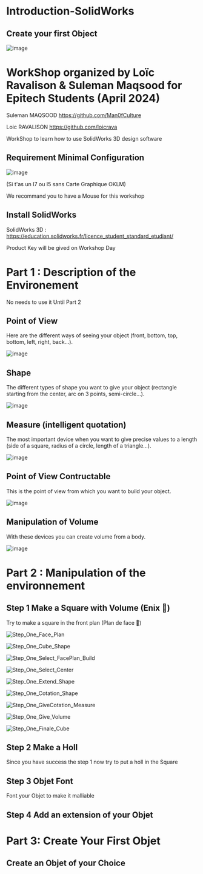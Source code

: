 # Introduction-SolidWorks
## Create your first Object

![image](https://github.com/loicrava/Introduction-SolidWorks/assets/114694290/e5ed4afd-c956-4d6d-98a3-08253febab7d)

# WorkShop organized by Loïc Ravalison & Suleman Maqsood for Epitech Students (April 2024)

Suleman MAQSOOD https://github.com/Man0fCulture

Loic RAVALISON https://github.com/loicrava

WorkShop to learn how to use SolidWorks 3D design software

## Requirement Minimal Configuration

![image](https://github.com/loicrava/Introduction-SolidWorks/assets/114694290/e655f7b9-4419-4660-b271-aea3081213a8)

(Si t'as un I7 ou I5 sans Carte Graphique OKLM)

We recommand you to have a Mouse for this workshop

## Install SolidWorks

SolidWorks 3D : https://education.solidworks.fr/licence_student_standard_etudiant/

Product Key will be gived on Workshop Day

# Part 1 : Description of the Environement

No needs to use it Until Part 2

## Point of View

Here are the different ways of seeing your object (front, bottom, top, bottom, left, right, back...).

![image](https://github.com/loicrava/Introduction-SolidWorks/assets/114578137/b67ff435-5d67-4b97-81f2-5f68a4daba34)

## Shape

The different types of shape you want to give your object (rectangle starting from the center, arc on 3 points, semi-circle...).

![image](https://github.com/loicrava/Introduction-SolidWorks/assets/114578137/5e15668d-21a7-4632-a6e8-13066ea74190)

## Measure (intelligent quotation)

The most important device when you want to give precise values to a length (side of a square, radius of a circle, length of a triangle...).

![image](https://github.com/loicrava/Introduction-SolidWorks/assets/114578137/3b85627b-7de9-4e04-85b1-235336d188c1)

## Point of View Contructable

This is the point of view from which you want to build your object.

![image](https://github.com/loicrava/Introduction-SolidWorks/assets/114578137/d2bac447-479b-41ef-baf3-5cc2ba808f4a)

## Manipulation of Volume

With these devices you can create volume from a body.

![image](https://github.com/loicrava/Introduction-SolidWorks/assets/114578137/2b864137-84d1-4a1d-a217-255bfe73ec34)

# Part 2 : Manipulation of the environnement

## Step 1 Make a Square with Volume (Enix 👷)

Try to make a square in the front plan (Plan de face 🥖)

![Step_One_Face_Plan](https://github.com/loicrava/Introduction-SolidWorks/assets/114694290/4a05a23d-84d5-4709-b674-fec1a7629c33)

![Step_One_Cube_Shape](https://github.com/loicrava/Introduction-SolidWorks/assets/114694290/f0eb19d1-7d65-4e37-b89a-bc7854023f7b)

![Step_One_Select_FacePlan_Build](https://github.com/loicrava/Introduction-SolidWorks/assets/114694290/c9bab730-838c-465c-9eee-bbbc84a91b57)

![Step_One_Select_Center](https://github.com/loicrava/Introduction-SolidWorks/assets/114694290/0bc9ada9-86c0-4e1a-94c5-9be3b3fb2ad9)

![Step_One_Extend_Shape](https://github.com/loicrava/Introduction-SolidWorks/assets/114694290/e659a3d8-12a8-4a45-aad9-42e15ed76fd3)

![Step_One_Cotation_Shape](https://github.com/loicrava/Introduction-SolidWorks/assets/114694290/98685f7c-da8b-49b1-91a5-5555f4bbe756)

![Step_One_GiveCotation_Measure](https://github.com/loicrava/Introduction-SolidWorks/assets/114694290/f2f6e1fe-4cf6-4c1d-b41a-00ac250b322c)

![Step_One_Give_Volume](https://github.com/loicrava/Introduction-SolidWorks/assets/114694290/6313e7fe-2033-49f5-9d68-53d62afa72b4)

![Step_One_Finale_Cube](https://github.com/loicrava/Introduction-SolidWorks/assets/114694290/3ffdaa04-4f7d-44db-b117-085a46e1f5e7)

## Step 2 Make a Holl 

Since you have success the step 1 now try to put a holl in the Square

## Step 3 Objet Font

Font your Objet to make it malliable

## Step 4 Add an extension of your Objet

# Part 3: Create Your First Objet

## Create an Objet of your Choice


